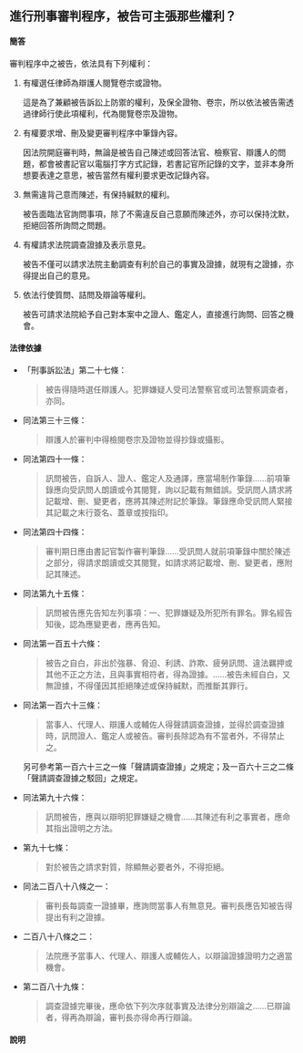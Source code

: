 ## 進行刑事審判程序，被告可主張那些權利？

#### 簡答

審判程序中之被告，依法具有下列權利：

1. 有權選任律師為辯護人閱覽卷宗或證物。

   這是為了兼顧被告訴訟上防禦的權利，及保全證物、卷宗，所以依法被告需透過律師行使此項權利，代為閱覽卷宗及證物。

2. 有權要求增、刪及變更審判程序中筆錄內容。

   因法院開庭審判時，無論是被告自己陳述或回答法官、檢察官、辯護人的問題，都會被書記官以電腦打字方式記錄，若書記官所記錄的文字，並非本身所想要表達之意思，被告當然有權利要求更改記錄內容。

3. 無需違背己意而陳述，有保持緘默的權利。

   被告面臨法官詢問事項，除了不需違反自己意願而陳述外，亦可以保持沈默，拒絕回答所詢問之問題。

4. 有權請求法院調查證據及表示意見。

   被告不僅可以請求法院主動調查有利於自己的事實及證據，就現有之證據，亦得提出自己的意見。

5. 依法行使質問、詰問及辯論等權利。

   被告可請求法院給予自己對本案中之證人、鑑定人，直接進行詢問、回答之機會。

#### 法律依據

* 「刑事訴訟法」第二十七條：

   > 被告得隨時選任辯護人。犯罪嫌疑人受司法警察官或司法警察調查者，亦同。

* 同法第三十三條：

   > 辯護人於審判中得檢閱卷宗及證物並得抄錄或攝影。

* 同法第四十一條：

   > 訊問被告，自訴人、證人、鑑定人及通譯，應當場制作筆錄……前項筆錄應向受訊問人朗讀或令其閱覽，詢以記載有無錯誤。受訊問人請求將記載增、刪、變更者，應將其陳述附記於筆錄。筆錄應命受訊問人緊接其記載之末行簽名、蓋章或按指印。

* 同法第四十四條：

   > 審判期日應由書記官製作審判筆錄……受訊問人就前項筆錄中關於陳述之部分，得請求朗讀或交其閱覽，如請求將記載增、刪、變更者，應附記其陳述。

* 同法第九十五條：

   > 訊問被告應先告知左列事項：一、犯罪嫌疑及所犯所有罪名。罪名經告知後，認為應變更者，應再告知。

* 同法第一百五十六條：

   > 被告之自白，非出於強暴、脅迫、利誘、詐欺、疲勞訊問、違法羈押或其他不正之方法，且與事實相符者，得為證據。……被告未經自白，又無證據，不得僅因其拒絕陳述或保持緘默，而推斷其罪行。

* 同法第一百六十三條：

   > 當事人、代理人、辯護人或輔佐人得聲請調查證據，並得於調查證據時，訊問證人、鑑定人或被告。審判長除認為有不當者外，不得禁止之。

   另可參考第一百六十三之一條「聲請調查證據」之規定；及一百六十三之二條「聲請調查證據之駁回」之規定。

* 同法第九十六條：

   > 訊問被告，應與以辯明犯罪嫌疑之機會……其陳述有利之事實者，應命其指出證明之方法。

* 第九十七條：

   > 對於被告之請求對質，除顯無必要者外，不得拒絕。

* 同法二百八十八條之一：

   > 審判長每調查一證據畢，應詢問當事人有無意見。審判長應告知被告得提出有利之證據。

* 二百八十八條之二：

   > 法院應予當事人、代理人、辯護人或輔佐人，以辯論證據證明力之適當機會。

* 第二百八十九條：

   > 調查證據完畢後，應命依下列次序就事實及法律分別辯論之……已辯論者，得再為辯論，審判長亦得命再行辯論。

#### 說明

